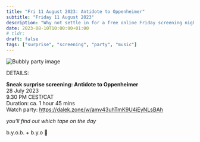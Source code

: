```yaml
---
title: "Fri 11 August 2023: Antidote to Oppenheimer"
subtitle: "Friday 11 August 2023"
description: "Why not settle in for a free online Friday screening night with your chums at provolol? No Netflix, just chill. Bring strangers, acquaintances, any snacks you like :3"
date: 2023-08-10T10:00:00+01:00
# tldr: 
draft: false
tags: ["surprise", "screening", "party", "music"]
---
```


![Bubbly party image](/images/surprise-party.jpg)

DETAILS:

**Sneak surprise screening: Antidote to Oppenheimer**   
28 July 2023  
9.30 PM CEST/CAT  
Duration: ca. 1 hour 45 mins  
Watch party: https://dalek.zone/w/amv43uhTmK9U4iEyNLsBAh

*you'll find out which tape on the day* 

b.y.o.b. + b.y.o 🍕
